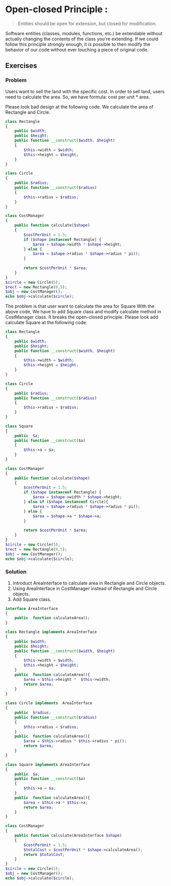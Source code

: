 # Open-closed Principle :

>Entities should be open for extension, but closed for modification.

Software entities (classes, modules, functions, etc.) be extendable without actually changing the contents of the class you're extending. If we could follow this principle strongly enough, it is possible to then modify the behavior of our code without ever touching a piece of original code.

## Exercises

### Problem

Users want to sell the land with the specific cost. In order to sell land, users need to calculate the area.
So, we have formula: cost per unit * area.

Please look bad design at the following code. We calculate the area of Rectangle and Circle.

```php
class Rectangle
{
    public $width;
    public $height;
    public function __construct($width, $height)
    {
        $this->width = $width;
        $this->height = $height;
    }
}

class Circle
{
    public $radius;
    public function __construct($radius)
    {
        $this->radius = $radius;
    }
}

class CostManager
{
    public function calculate($shape)
    {
        $costPerUnit = 1.5;
        if ($shape instanceof Rectangle) {
            $area = $shape->width * $shape->height;
        } else {
            $area = $shape->radius * $shape->radius * pi();
        }
        
        return $costPerUnit * $area;
    }
}
$circle = new Circle(5);
$rect = new Rectangle(8,5);
$obj = new CostManager();
echo $obj->calculate($circle);
```
The problem is that user want to calculate the area for Square
With the above code, We have to add Square class and modify calculate method in CostManager class. It breaks the open-closed principle.
Please look add calculate Square at the following code:
```php
class Rectangle
{
    public $width;
    public $height;
    public function __construct($width, $height)
    {
        $this->width = $width;
        $this->height = $height;
    }
}

class Circle
{
    public $radius;
    public function __construct($radius)
    {
        $this->radius = $radius;
    }
}

class Square
{
    public  $a;
    public function __construct($a)
    {
        $this->a = $a;
    }
}

class CostManager
{
    public function calculate($shape)
    {
        $costPerUnit = 1.5;
        if ($shape instanceof Rectangle) {
            $area = $shape->width * $shape->height;
        } else if ($shape instanceof Circle){
            $area = $shape->radius * $shape->radius * pi();
        } else {
            $area = $shape->a * $shape->a;
        }
        
        return $costPerUnit * $area;
    }
}
$circle = new Circle(5);
$rect = new Rectangle(8,5);
$obj = new CostManager();
echo $obj->calculate($circle);
```

### Solution

1. Introduct AreaInterface to calculate area in Rectangle and Circle objects.
2. Using AreaInterface in CostManager instead of Rectangle and Circle objects.
3. Add Square class.


```php
interface AreaInterface
{
    public  function calculateArea();
}

class Rectangle implements AreaInterface
{
    public $width;
    public $height;
    public function __construct($width, $height)
    {
        $this->width = $width;
        $this->height = $height;
    }
    public  function calculateArea(){
        $area = $this->height *  $this->width;
        return $area;
    }
}
  
class Circle implements  AreaInterface
{
    public  $radius;
    public function __construct($radius)
    {
        $this->radius = $radius;
    }
    public  function calculateArea(){
        $area = $this->radius * $this->radius * pi();
        return $area;
    }
}

class Square implements AreaInterface
{
    public  $a;
    public function __construct($a)
    {
        $this->a = $a;
    }
    public  function calculateArea(){
        $area = $this->a * $this->a;
        return $area;
    }
}

class CostManager
{
    public function calculate(AreaInterface $shape)
    {
        $costPerUnit = 1.5;
        $totalCost = $costPerUnit * $shape->calculateArea();
        return $totalCost;
    }
}
$circle = new Circle(5);
$obj = new CostManager();
echo $obj->calculate($circle);
```
